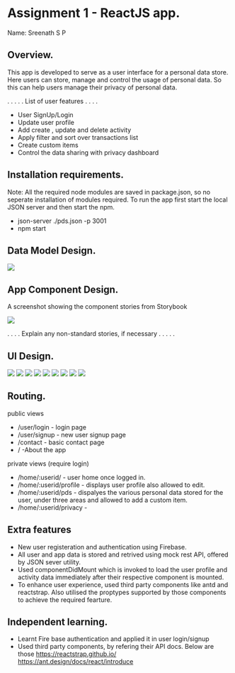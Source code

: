 # Assignment 1 - ReactJS app.

Name: Sreenath S P

## Overview.

This app is developed to serve as a user interface for a personal data store. Here users can store, manage and control the usage of personal data. So this can help users manage their privacy of personal data.


 . . . . . List of user features  . . . . 
 
 + User SignUp/Login
 + Update user profile
 + Add create , update and delete activity
 + Apply filter and sort over transactions list
 + Create custom items
 + Control the data sharing with privacy dashboard  
 

## Installation requirements.

Note: All the required node modules are saved in package.json, so no seperate installation of modules required. To run the app first start the local JSON server and then start the npm.

+ json-server ./pds.json -p 3001
+ npm start

## Data Model Design.

![][model]

## App Component Design.

A screenshot showing the component stories from Storybook  

![][comp]

. . . . Explain any non-standard stories, if necessary . . . . . 

## UI Design.


![][image1]
![][image2]
![][image4]
![][image5]
![][image6]
![][image7]
![][image8]
![][image3]
![][image9]



## Routing.

public views

+ /user/login - login page
+ /user/signup - new user signup page
+ /contact - basic contact page
+ / -About the app

private views (require login)

+ /home/:userid/ - user home once logged in.
+ /home/:userid/profile - displays user profile also allowed to edit.
+ /home/:userid/pds - dispalyes the various personal data stored for the user, under three areas and allowed to add a custom item.
+ /home/:userid/privacy - 



## Extra features

+ New user registeration and authentication using Firebase.
+ All user and app data is stored and retrived using mock rest API, offered by JSON sever utility.
+ Used componentDidMount which is invoked to load the user profile and activity data  immediately after their respective component is mounted.
+ To enhance user experience, used third party components like antd and reactstrap. Also utilised the proptypes supported by those components to achieve the required fearture.


## Independent learning.

+ Learnt Fire base authentication and applied it in user login/signup
+ Used third party components, by refering their API docs. Below are those
https://reactstrap.github.io/
https://ant.design/docs/react/introduce



[model]: ./images/data.JPG
[image]: ./screen.PNG
[comp]: ./images/comphire.PNG
[image1]: ./images/login.PNG
[image2]: ./images/signup.PNG
[image4]: ./images/profile.PNG
[image5]: ./images/profileEdit.PNG
[image6]: ./images/activityList.PNG
[image3]: ./images/editact.PNG
[image7]: ./images/finance.PNG
[image8]: ./images/createitem.PNG
[image9]: ./images/privacy.PNG
